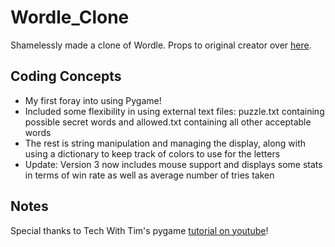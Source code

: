 # Wordle_Clone
Shamelessly made a clone of Wordle. Props to original creator over [here](https://www.powerlanguage.co.uk/wordle/).

## Coding Concepts
- My first foray into using Pygame!
- Included some flexibility in using external text files: puzzle.txt containing possible secret words and allowed.txt containing all other acceptable words
- The rest is string manipulation and managing the display, along with using a dictionary to keep track of colors to use for the letters 
- Update: Version 3 now includes mouse support and displays some stats in terms of win rate as well as average number of tries taken

## Notes
Special thanks to Tech With Tim's pygame [tutorial on youtube](https://www.youtube.com/watch?v=jO6qQDNa2UY&t=454s)!
